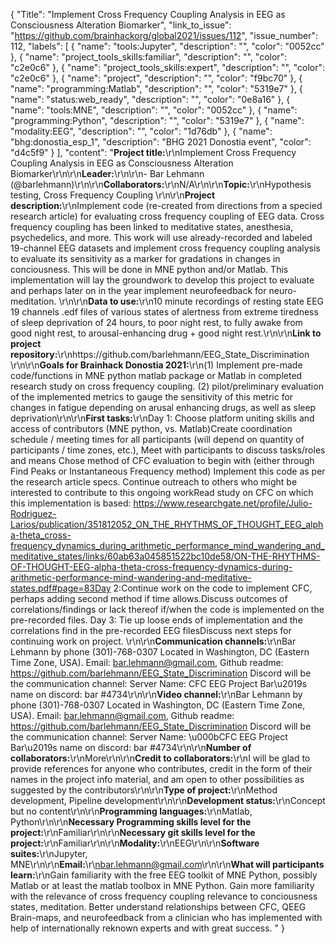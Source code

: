 {
  "Title": "Implement Cross Frequency Coupling Analysis in EEG as Consciousness Alteration Biomarker",
  "link_to_issue": "https://github.com/brainhackorg/global2021/issues/112",
  "issue_number": 112,
  "labels": [
    {
      "name": "tools:Jupyter",
      "description": "",
      "color": "0052cc"
    },
    {
      "name": "project_tools_skills:familiar",
      "description": "",
      "color": "c2e0c6"
    },
    {
      "name": "project_tools_skills:expert",
      "description": "",
      "color": "c2e0c6"
    },
    {
      "name": "project",
      "description": "",
      "color": "f9bc70"
    },
    {
      "name": "programming:Matlab",
      "description": "",
      "color": "5319e7"
    },
    {
      "name": "status:web_ready",
      "description": "",
      "color": "0e8a16"
    },
    {
      "name": "tools:MNE",
      "description": "",
      "color": "0052cc"
    },
    {
      "name": "programming:Python",
      "description": "",
      "color": "5319e7"
    },
    {
      "name": "modality:EEG",
      "description": "",
      "color": "1d76db"
    },
    {
      "name": "bhg:donostia_esp_1",
      "description": "BHG 2021 Donostia event",
      "color": "d4c5f9"
    }
  ],
  "content": "**Project title:**\r\nImplement Cross Frequency Coupling Analysis in EEG as Consciousness Alteration Biomarker\r\n\r\n**Leader:**\r\n\r\n- Bar Lehmann (@barlehmann)\r\n\r\n**Collaborators:**\r\nN/A\r\n\r\n**Topic:**\r\nHypothesis testing, Cross Frequency Coupling \r\n\r\n**Project description:**\r\nImplement code (re-created from directions from a specied research article) for evaluating cross frequency coupling of EEG data. Cross frequency coupling has been linked to meditative states, anesthesia, psychedelics, and more. This work will use already-recorded and labeled 19-channel EEG datasets and implement cross frequency coupling analysis to evaluate its sensitivity as a marker for gradations in changes in conciousness.  This will be done in MNE python and/or Matlab. This implementation will lay the groundwork to develop this project to evaluate and perhaps later on in the year implement neurofeedback for neuro-meditation. \r\n\r\n**Data to use:**\r\n10 minute recordings of resting state EEG 19 channels .edf files of various states of alertness from extreme tiredness of sleep deprivation of 24 hours, to poor night rest, to fully awake from good night rest, to arousal-enhancing drug + good night rest.\r\n\r\n**Link to project repository:**\r\nhttps://github.com/barlehmann/EEG_State_Discrimination \r\n\r\n**Goals for Brainhack Donostia 2021:**\r\n(1) Implement pre-made code/functions in MNE python matlab package or Matlab in completed research study on cross frequency coupling.  (2) pilot/preliminary evaluation of the implemented metrics to gauge the sensitivity of this metric for changes in fatigue depending on arusal enhancing drugs, as well as sleep deprivation\r\n\r\n**First tasks:**\r\nDay 1: Choose platform uniting skills and access of contributors (MNE python, vs. Matlab)Create coordination schedule / meeting times for all participants (will depend on quantity of participants / time zones, etc.), Meet with participants to discuss tasks/roles and means Chose method of CFC evaluation to begin with (either through Find Peaks or Instantaneous Frequency method) Implement this code as per the research article specs. Continue outreach to others who might be interested to contribute to this ongoing workRead study on CFC on which this implementation is based: https://www.researchgate.net/profile/Julio-Rodriguez-Larios/publication/351812052_ON_THE_RHYTHMS_OF_THOUGHT_EEG_alpha-theta_cross-frequency_dynamics_during_arithmetic_performance_mind_wandering_and_meditative_states/links/60ab63a045851522bc10de58/ON-THE-RHYTHMS-OF-THOUGHT-EEG-alpha-theta-cross-frequency-dynamics-during-arithmetic-performance-mind-wandering-and-meditative-states.pdf#page=83Day 2:Continue work on the code to implement CFC, perhaps adding second method if time allows.Discuss outcomes of correlations/findings or lack thereof if/when the code is implemented on the pre-recorded files. Day 3: Tie up loose ends of implementation and the correlations find in the pre-recorded EEG filesDiscuss next steps for continuing work on project. \r\n\r\n**Communication channels:**\r\nBar Lehmann by phone (301)-768-0307  Located in Washington, DC (Eastern Time Zone, USA).  Email: bar.lehmann@gmail.com,   Github readme: https://github.com/barlehmann/EEG_State_Discrimination  Discord will be the communication channel:  Server Name: CFC EEG Project  Bar\u2019s name on discord: bar #4734\r\n\r\n**Video channel:**\r\nBar Lehmann by phone (301)-768-0307  Located in Washington, DC (Eastern Time Zone, USA).  Email: bar.lehmann@gmail.com,   Github readme: https://github.com/barlehmann/EEG_State_Discrimination  Discord will be the communication channel:  Server Name: \u000bCFC EEG Project  Bar\u2019s name on discord: bar #4734\r\n\r\n**Number of collaborators:**\r\nMore\r\n\r\n**Credit to collaborators:**\r\nI will be glad to provide references for anyone who contributes, credit in the form of their names in the project info material, and am open to other possibilities as suggested by the contributors\r\n\r\n**Type of project:**\r\nMethod development, Pipeline development\r\n\r\n**Development status:**\r\nConcept but no content\r\n\r\n**Programming languages:**\r\nMatlab, Python\r\n\r\n**Necessary Programming skills level for the project:**\r\nFamiliar\r\n\r\n**Necessary git skills level for the project:**\r\nFamiliar\r\n\r\n**Modality:**\r\nEEG\r\n\r\n**Software suites:**\r\nJupyter, MNE\r\n\r\n**Email:**\r\nbar.lehmann@gmail.com\r\n\r\n**What will participants learn:**\r\nGain familiarity with the free EEG toolkit of MNE Python, possibly Matlab or at least the matlab toolbox in MNE Python. Gain more familiarity with the relevance of cross frequency coupling relevance to conciousness states, meditation. Better understand relationships between CFC, QEEG Brain-maps, and neurofeedback from a clinician who has implemented with help of internationally reknown experts and with great success. "
}
